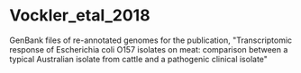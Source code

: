 # Vockler_etal_2018
GenBank files of re-annotated genomes for the publication, "Transcriptomic response of Escherichia coli O157 isolates on meat: comparison between a typical Australian isolate from cattle and a pathogenic clinical isolate" 
